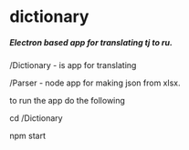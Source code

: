 # dictionary

##### Electron based app for translating tj to ru.

/Dictionary - is app for translating

/Parser  - node app for making json from xlsx.

to run the app do the following

cd /Dictionary

npm start 

